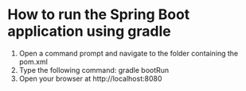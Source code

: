 How to run the Spring Boot application using gradle
===============================================
1. Open a command prompt and navigate to the folder containing the pom.xml
2. Type the following command:
    gradle bootRun
3. Open your browser at http://localhost:8080





